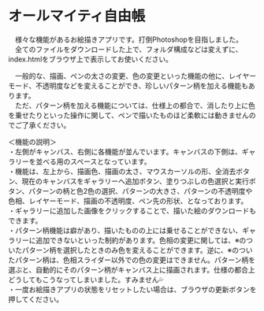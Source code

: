 # オールマイティ自由帳

&emsp;様々な機能があるお絵描きアプリです。打倒Photoshopを目指しました。  
&emsp;全てのファイルをダウンロードした上で、フォルダ構成などは変えずに、index.htmlをブラウザ上で表示してお使いください。

&emsp;一般的な、描画、ペンの太さの変更、色の変更といった機能の他に、レイヤーモード、不透明度などを変えることができ、珍しいパターン柄を加える機能もあります。  
&emsp;ただ、パターン柄を加える機能については、仕様上の都合で、消したり上に色を乗せたりといった操作に関して、ペンで描いたものほど柔軟には動きませんのでご了承ください。  

＜機能の説明＞  
・左側がキャンバス、右側に各機能が並んでいます。キャンバスの下側は、ギャラリーを並べる用のスペースとなっています。  
・機能は、左上から、描画色、描画の太さ、マウスカーソルの形、全消去ボタン、現在のキャンバスをギャラリーへ追加ボタン、塗りつぶしの色選択と実行ボタン、パターンの柄と色2色の選択、パターンの大きさ、パターンの不透明度や色相、レイヤーモード、描画の不透明度、ペン先の形状、となっております。  
・ギャラリーに追加した画像をクリックすることで、描いた絵のダウンロードもできます。  
・パターン柄機能は癖があり、描いたものの上には乗せることができない、ギャラリーに追加できないといった制約があります。色相の変更に関しては、※のついたパターン柄を選択したときのみ色を変えることができます。逆に、※のついたパターン柄は、色相スライダー以外での色の変更はできません。パターン柄を選ぶと、自動的にそのパターン柄がキャンバス上に描画されます。仕様の都合上どうしてもこうなってしまいました。すみません💦  
・一度お絵描きアプリの状態をリセットしたい場合は、ブラウザの更新ボタンを押してください。  

